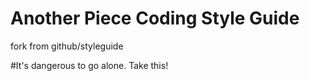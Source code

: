 Another Piece Coding Style Guide
==========

fork from github/styleguide

#It's dangerous to go alone. Take this!
